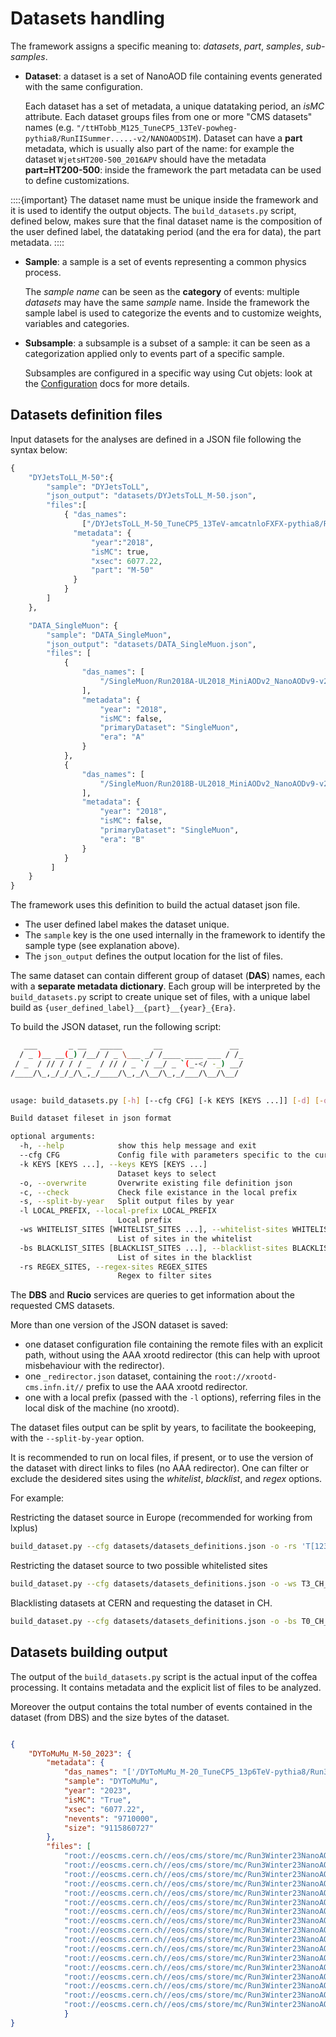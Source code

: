 # Datasets handling


The framework assigns a specific meaning to:  *datasets*, *part*,  *samples*, *sub-samples*.

*  **Dataset**: a dataset is a set of NanoAOD file containing events generated with the same configuration.

    Each dataset has a set of metadata, a unique datataking period, an *isMC* attribute. Each dataset groups files from one or more
    "CMS datasets" names (e.g. `"/ttHTobb_M125_TuneCP5_13TeV-powheg-pythia8/RunIISummer.....-v2/NANOAODSIM`). 
    Dataset can have a **part** metadata, which is usually also part of the name: for example the dataset `WjetsHT200-500_2016APV` should have the metadata
    **part=HT200-500**: inside the framework the part metadata can be used to define customizations. 

::::{important}
The dataset name must be unique inside the framework and it is used to identify the output objects.
The `build_datasets.py` script, defined below, makes sure that the final dataset name is the composition of the user defined label, the datataking period (and the era for data), the part metadata.
::::
  
*  **Sample**: a sample is a set of events representing a common physics process.

    The *sample name*  can be seen as the **category** of events: multiple *datasets* may have the same *sample* name. 
    Inside the framework the sample label is used to categorize the events and to customize weights, variables and
    categories. 
    
*  **Subsample**: a subsample is a subset of a sample: it can be seen as a categorization applied only to events part of
   a specific sample. 

    Subsamples are configured in a specific way using Cut objets: look at the [Configuration](./configuration.md) docs
    for more details. 
    

  
## Datasets definition files

Input datasets for the analyses are defined in a JSON file following the syntax below:

```python
{
    "DYJetsToLL_M-50":{
        "sample": "DYJetsToLL",
        "json_output": "datasets/DYJetsToLL_M-50.json",
        "files":[
            { "das_names": 
                ["/DYJetsToLL_M-50_TuneCP5_13TeV-amcatnloFXFX-pythia8/RunIISummer20UL18NanoAODv9-106X_upgrade2018_realistic_v16_L1v1-v2/NANOAODSIM"],
              "metadata": {
                  "year":"2018",
                  "isMC": true,
                  "xsec": 6077.22,
                  "part": "M-50"
              }
            }
        ]
    },

    "DATA_SingleMuon": {
        "sample": "DATA_SingleMuon",
        "json_output": "datasets/DATA_SingleMuon.json",
        "files": [
            {
                "das_names": [
                    "/SingleMuon/Run2018A-UL2018_MiniAODv2_NanoAODv9-v2/NANOAOD"
                ],
                "metadata": {
                    "year": "2018",
                    "isMC": false,
                    "primaryDataset": "SingleMuon",
                    "era": "A"
                }
            },
            {
                "das_names": [
                    "/SingleMuon/Run2018B-UL2018_MiniAODv2_NanoAODv9-v2/NANOAOD"
                ],
                "metadata": {
                    "year": "2018",
                    "isMC": false,
                    "primaryDataset": "SingleMuon",
                    "era": "B"
                }
            }
         ]
    }
}
```

The framework uses this definition to build the actual dataset json file. 
    
* The user defined label makes the dataset unique.
* The `sample` key is the one used internally in the framework to identify the sample type (see explanation above).
* The `json_output` defines the output location for the list of files.

The same dataset can contain different group of dataset (**DAS**) names, each  with a **separate metadata
dictionary**. Each group will be interpreted by the `build_datasets.py` script to create unique set of files, with a
unique label build as `{user_defined_label}__{part}__{year}_{Era}`.

To build the JSON dataset, run the following script:

```bash
   ___       _ __   _____       __               __ 
  / _ )__ __(_) /__/ / _ \___ _/ /____ ____ ___ / /_
 / _  / // / / / _  / // / _ `/ __/ _ `(_-</ -_) __/
/____/\_,_/_/_/\_,_/____/\_,_/\__/\_,_/___/\__/\__/ 
                                                   

usage: build_datasets.py [-h] [--cfg CFG] [-k KEYS [KEYS ...]] [-d] [-o] [-c] [-s] [-l LOCAL_PREFIX] [-ws WHITELIST_SITES [WHITELIST_SITES ...]] [-bs BLACKLIST_SITES [BLACKLIST_SITES ...]] [-rs REGEX_SITES]

Build dataset fileset in json format

optional arguments:
  -h, --help            show this help message and exit
  --cfg CFG             Config file with parameters specific to the current run
  -k KEYS [KEYS ...], --keys KEYS [KEYS ...]
                        Dataset keys to select
  -o, --overwrite       Overwrite existing file definition json
  -c, --check           Check file existance in the local prefix
  -s, --split-by-year   Split output files by year
  -l LOCAL_PREFIX, --local-prefix LOCAL_PREFIX
                        Local prefix
  -ws WHITELIST_SITES [WHITELIST_SITES ...], --whitelist-sites WHITELIST_SITES [WHITELIST_SITES ...]
                        List of sites in the whitelist
  -bs BLACKLIST_SITES [BLACKLIST_SITES ...], --blacklist-sites BLACKLIST_SITES [BLACKLIST_SITES ...]
                        List of sites in the blacklist
  -rs REGEX_SITES, --regex-sites REGEX_SITES
                        Regex to filter sites

```

The **DBS** and **Rucio** services are queries to get information about the requested CMS datasets.

More than one version of the JSON dataset is saved:

* one dataset configuration file containing the remote files with an explicit path, without using the AAA xrootd
  redirector (this can help with uproot misbehaviour with the redirector).
* one `_redirector.json` dataset, containing the `root://xrootd-cms.infn.it//` prefix to use the AAA xrootd redirector.
* one with a local prefix (passed with the `-l` options), referring files in the local disk of the machine (no xrootd).

The dataset files output can be split by years, to facilitate the bookeeping, with the `--split-by-year` option.

It is recommended to run on local files, if present, or to use the version of the dataset with direct links to files (no
AAA redirector).  One can filter or exclude the desidered sites using the *whitelist*, *blacklist*, and *regex*
options.

For example:

Restricting the dataset source in Europe (recommended for working from lxplus)

```bash
build_dataset.py --cfg datasets/datasets_definitions.json -o -rs 'T[123]_(FR|IT|DE|BE|CH|UK)_\w+' 
```

Restricting the dataset source to two possible whitelisted sites

```bash
build_dataset.py --cfg datasets/datasets_definitions.json -o -ws T3_CH_PSI T2_CH_CSCS
```

Blacklisting datasets at CERN and requesting the dataset in CH.

```bash 
build_dataset.py --cfg datasets/datasets_definitions.json -o -bs T0_CH_CERN 'T[123]_CH_\w+' 
```



## Datasets building output

The output of the `build_datasets.py` script is the actual input of the coffea processing. It contains metadata and the
explicit list of files to be analyzed. 

Moreover the output contains the total number of events contained in the dataset (from DBS) and the size bytes of the dataset.

```json

{
    "DYToMuMu_M-50_2023": {
        "metadata": {
            "das_names": "['/DYToMuMu_M-20_TuneCP5_13p6TeV-pythia8/Run3Winter23NanoAOD-GTv4Digi_GTv4_MiniGTv4_NanoGTv4_126X_mcRun3_2023_forPU65_v4-v2/NANOAODSIM']",
            "sample": "DYToMuMu",
            "year": "2023",
            "isMC": "True",
            "xsec": "6077.22",
            "nevents": "9710000",
            "size": "9115860727"
        },
        "files": [
            "root://eoscms.cern.ch//eos/cms/store/mc/Run3Winter23NanoAOD/DYToMuMu_M-20_TuneCP5_13p6TeV-pythia8/NANOAODSIM/GTv4Digi_GTv4_MiniGTv4_NanoGTv4_126X_mcRun3_2023_forPU65_v4-v2/2820000/069af8a1-258b-4656-b8c8-b4a47bece34d.root",
            "root://eoscms.cern.ch//eos/cms/store/mc/Run3Winter23NanoAOD/DYToMuMu_M-20_TuneCP5_13p6TeV-pythia8/NANOAODSIM/GTv4Digi_GTv4_MiniGTv4_NanoGTv4_126X_mcRun3_2023_forPU65_v4-v2/2820000/0fbaf65c-a211-4008-88ce-404b91839955.root",
            "root://eoscms.cern.ch//eos/cms/store/mc/Run3Winter23NanoAOD/DYToMuMu_M-20_TuneCP5_13p6TeV-pythia8/NANOAODSIM/GTv4Digi_GTv4_MiniGTv4_NanoGTv4_126X_mcRun3_2023_forPU65_v4-v2/2820000/22ba0848-79dc-4bfb-862e-93a1d921e8c7.root",
            "root://eoscms.cern.ch//eos/cms/store/mc/Run3Winter23NanoAOD/DYToMuMu_M-20_TuneCP5_13p6TeV-pythia8/NANOAODSIM/GTv4Digi_GTv4_MiniGTv4_NanoGTv4_126X_mcRun3_2023_forPU65_v4-v2/2820000/33d55337-9da7-484d-94fa-bd188a9db20a.root",
            "root://eoscms.cern.ch//eos/cms/store/mc/Run3Winter23NanoAOD/DYToMuMu_M-20_TuneCP5_13p6TeV-pythia8/NANOAODSIM/GTv4Digi_GTv4_MiniGTv4_NanoGTv4_126X_mcRun3_2023_forPU65_v4-v2/2820000/406df78e-0d1f-475d-8ed6-db3c4521e124.root",
            "root://eoscms.cern.ch//eos/cms/store/mc/Run3Winter23NanoAOD/DYToMuMu_M-20_TuneCP5_13p6TeV-pythia8/NANOAODSIM/GTv4Digi_GTv4_MiniGTv4_NanoGTv4_126X_mcRun3_2023_forPU65_v4-v2/2820000/51c94860-e84d-4f84-89ad-1019d6f88d40.root",
            "root://eoscms.cern.ch//eos/cms/store/mc/Run3Winter23NanoAOD/DYToMuMu_M-20_TuneCP5_13p6TeV-pythia8/NANOAODSIM/GTv4Digi_GTv4_MiniGTv4_NanoGTv4_126X_mcRun3_2023_forPU65_v4-v2/2820000/7d3ba5d2-663d-4bf4-9099-04f980bb5431.root",
            "root://eoscms.cern.ch//eos/cms/store/mc/Run3Winter23NanoAOD/DYToMuMu_M-20_TuneCP5_13p6TeV-pythia8/NANOAODSIM/GTv4Digi_GTv4_MiniGTv4_NanoGTv4_126X_mcRun3_2023_forPU65_v4-v2/2820000/974b9b73-cf67-4a9a-90ef-e58b074dc731.root",
            "root://eoscms.cern.ch//eos/cms/store/mc/Run3Winter23NanoAOD/DYToMuMu_M-20_TuneCP5_13p6TeV-pythia8/NANOAODSIM/GTv4Digi_GTv4_MiniGTv4_NanoGTv4_126X_mcRun3_2023_forPU65_v4-v2/2820000/a394873d-72de-4ba8-93d1-0fd7aede23aa.root",
            "root://eoscms.cern.ch//eos/cms/store/mc/Run3Winter23NanoAOD/DYToMuMu_M-20_TuneCP5_13p6TeV-pythia8/NANOAODSIM/GTv4Digi_GTv4_MiniGTv4_NanoGTv4_126X_mcRun3_2023_forPU65_v4-v2/2820000/a832ed57-84be-403a-a053-c8223ed7fb9e.root",
            "root://eoscms.cern.ch//eos/cms/store/mc/Run3Winter23NanoAOD/DYToMuMu_M-20_TuneCP5_13p6TeV-pythia8/NANOAODSIM/GTv4Digi_GTv4_MiniGTv4_NanoGTv4_126X_mcRun3_2023_forPU65_v4-v2/2820000/ae3a3eaf-9a6b-4d1c-8bcf-12b5eab6d1a1.root",
            "root://eoscms.cern.ch//eos/cms/store/mc/Run3Winter23NanoAOD/DYToMuMu_M-20_TuneCP5_13p6TeV-pythia8/NANOAODSIM/GTv4Digi_GTv4_MiniGTv4_NanoGTv4_126X_mcRun3_2023_forPU65_v4-v2/2820000/beecdf9a-3b95-4910-a1e9-834050bfa8c8.root",
            "root://eoscms.cern.ch//eos/cms/store/mc/Run3Winter23NanoAOD/DYToMuMu_M-20_TuneCP5_13p6TeV-pythia8/NANOAODSIM/GTv4Digi_GTv4_MiniGTv4_NanoGTv4_126X_mcRun3_2023_forPU65_v4-v2/2820000/ce0c9c7c-87ff-44fd-92e4-c02c9e9bcfbc.root",
            "root://eoscms.cern.ch//eos/cms/store/mc/Run3Winter23NanoAOD/DYToMuMu_M-20_TuneCP5_13p6TeV-pythia8/NANOAODSIM/GTv4Digi_GTv4_MiniGTv4_NanoGTv4_126X_mcRun3_2023_forPU65_v4-v2/2820000/d4d4e358-9257-4780-a666-b8d23cd743f5.root",
            "root://eoscms.cern.ch//eos/cms/store/mc/Run3Winter23NanoAOD/DYToMuMu_M-20_TuneCP5_13p6TeV-pythia8/NANOAODSIM/GTv4Digi_GTv4_MiniGTv4_NanoGTv4_126X_mcRun3_2023_forPU65_v4-v2/2820000/ded06c1b-5ae5-40c6-90fb-4a1afd14bd21.root",
            "root://eoscms.cern.ch//eos/cms/store/mc/Run3Winter23NanoAOD/DYToMuMu_M-20_TuneCP5_13p6TeV-pythia8/NANOAODSIM/GTv4Digi_GTv4_MiniGTv4_NanoGTv4_126X_mcRun3_2023_forPU65_v4-v2/2820000/ec57870b-65f9-48a5-a7be-0b098a930975.root",
            "root://eoscms.cern.ch//eos/cms/store/mc/Run3Winter23NanoAOD/DYToMuMu_M-20_TuneCP5_13p6TeV-pythia8/NANOAODSIM/GTv4Digi_GTv4_MiniGTv4_NanoGTv4_126X_mcRun3_2023_forPU65_v4-v2/2820000/ed0b1364-a071-4063-8123-f65097e92e34.root"]
            }
}
```
 
